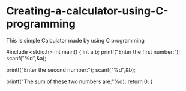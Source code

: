 # Creating-a-calculator-using-C-programming
This is simple Calculator made by using C programming


#include <stdio.h>
int main()
{
 int a,b;
 printf("Enter the first number:");
 scanf("%d",&a);
 
 printf("Enter the second number:");
 scanf("%d",&b);
 
 printf("The sum of these two numbers are:"%d);
 return 0;
 }
